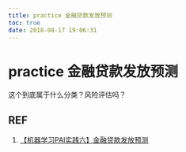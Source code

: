 ```yaml
---
title: practice 金融贷款发放预测
toc: true
date: 2018-08-17 19:06:31
---
```

# practice 金融贷款发放预测


这个到底属于什么分类？风险评估吗？







## REF

1. [【机器学习PAI实践六】金融贷款发放预测](https://blog.csdn.net/buptgshengod/article/details/71516359)
